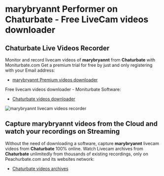 # marybryannt Performer on Chaturbate - Free LiveCam videos downloader

## Chaturbate Live Videos Recorder

Monitor and record livecam videos of **marybryannt** from **Chaturbate** with Moniturbate.com
Get a premium trial for free by just and only registering with your Email address:
* [marybryannt Premium videos downloader](https://moniturbate.com/request-demo-licence-key.html)

Free livecam videos downloader - Moniturbate Software:
* [Chaturbate videos downloader](https://moniturbate.com/moniturbate-download-software.html)

![marybryannt livecam videos recorder](https://peachurnet.com/templates/moniturbate-software.png)


## Capture marybryannt videos from the Cloud and watch your recordings on Streaming

Without the need of downloading a software, capture **marybryannt** livecam videos from **Chaturbate** 100% online.
Watch Livecam archives from **Chaturbate** unlimitedly from thousands of existing recordings, only on Peachurbate.com and its websites network:
* [Chaturbate videos archives](https://peachurnet.com/)